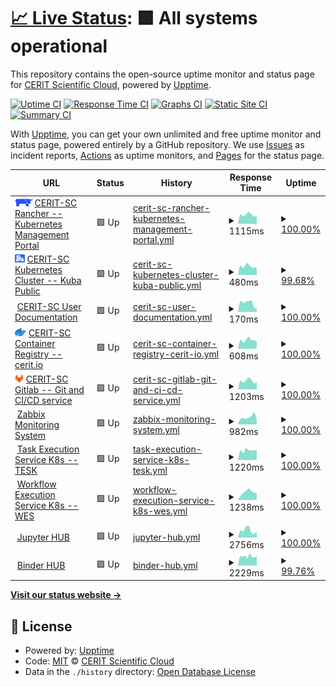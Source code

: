 # [📈 Live Status](https://CERIT-SC.github.io/uptime): <!--live status--> **🟩 All systems operational**

This repository contains the open-source uptime monitor and status page for [CERIT Scientific Cloud](http://www.cerit-sc.cz/en/), powered by [Upptime](https://github.com/upptime/upptime).

[![Uptime CI](https://github.com/CERIT-SC/uptime/workflows/Uptime%20CI/badge.svg)](https://github.com/CERIT-SC/uptime/actions?query=workflow%3A%22Uptime+CI%22)
[![Response Time CI](https://github.com/CERIT-SC/uptime/workflows/Response%20Time%20CI/badge.svg)](https://github.com/CERIT-SC/uptime/actions?query=workflow%3A%22Response+Time+CI%22)
[![Graphs CI](https://github.com/CERIT-SC/uptime/workflows/Graphs%20CI/badge.svg)](https://github.com/CERIT-SC/uptime/actions?query=workflow%3A%22Graphs+CI%22)
[![Static Site CI](https://github.com/CERIT-SC/uptime/workflows/Static%20Site%20CI/badge.svg)](https://github.com/CERIT-SC/uptime/actions?query=workflow%3A%22Static+Site+CI%22)
[![Summary CI](https://github.com/CERIT-SC/uptime/workflows/Summary%20CI/badge.svg)](https://github.com/CERIT-SC/uptime/actions?query=workflow%3A%22Summary+CI%22)

With [Upptime](https://upptime.js.org), you can get your own unlimited and free uptime monitor and status page, powered entirely by a GitHub repository. We use [Issues](https://github.com/CERIT-SC/uptime/issues) as incident reports, [Actions](https://github.com/CERIT-SC/uptime/actions) as uptime monitors, and [Pages](https://CERIT-SC.github.io/uptime) for the status page.

<!--start: status pages-->
<!-- This summary is generated by Upptime (https://github.com/upptime/upptime) -->
<!-- Do not edit this manually, your changes will be overwritten -->
<!-- prettier-ignore -->
| URL | Status | History | Response Time | Uptime |
| --- | ------ | ------- | ------------- | ------ |
| <img alt="" src="https://raw.githubusercontent.com/CERIT-SC/uptime/master/icon/rancher.svg" height="13"> [CERIT-SC Rancher -- Kubernetes Management Portal](https://rancher.cloud.e-infra.cz) | 🟩 Up | [cerit-sc-rancher-kubernetes-management-portal.yml](https://github.com/CERIT-SC/uptime/commits/HEAD/history/cerit-sc-rancher-kubernetes-management-portal.yml) | <details><summary><img alt="Response time graph" src="./graphs/cerit-sc-rancher-kubernetes-management-portal/response-time-week.png" height="20"> 1115ms</summary><br><a href="https://status.cerit.io/history/cerit-sc-rancher-kubernetes-management-portal"><img alt="Response time 1206" src="https://img.shields.io/endpoint?url=https%3A%2F%2Fraw.githubusercontent.com%2FCERIT-SC%2Fuptime%2FHEAD%2Fapi%2Fcerit-sc-rancher-kubernetes-management-portal%2Fresponse-time.json"></a><br><a href="https://status.cerit.io/history/cerit-sc-rancher-kubernetes-management-portal"><img alt="24-hour response time 921" src="https://img.shields.io/endpoint?url=https%3A%2F%2Fraw.githubusercontent.com%2FCERIT-SC%2Fuptime%2FHEAD%2Fapi%2Fcerit-sc-rancher-kubernetes-management-portal%2Fresponse-time-day.json"></a><br><a href="https://status.cerit.io/history/cerit-sc-rancher-kubernetes-management-portal"><img alt="7-day response time 1115" src="https://img.shields.io/endpoint?url=https%3A%2F%2Fraw.githubusercontent.com%2FCERIT-SC%2Fuptime%2FHEAD%2Fapi%2Fcerit-sc-rancher-kubernetes-management-portal%2Fresponse-time-week.json"></a><br><a href="https://status.cerit.io/history/cerit-sc-rancher-kubernetes-management-portal"><img alt="30-day response time 1131" src="https://img.shields.io/endpoint?url=https%3A%2F%2Fraw.githubusercontent.com%2FCERIT-SC%2Fuptime%2FHEAD%2Fapi%2Fcerit-sc-rancher-kubernetes-management-portal%2Fresponse-time-month.json"></a><br><a href="https://status.cerit.io/history/cerit-sc-rancher-kubernetes-management-portal"><img alt="1-year response time 1206" src="https://img.shields.io/endpoint?url=https%3A%2F%2Fraw.githubusercontent.com%2FCERIT-SC%2Fuptime%2FHEAD%2Fapi%2Fcerit-sc-rancher-kubernetes-management-portal%2Fresponse-time-year.json"></a></details> | <details><summary><a href="https://status.cerit.io/history/cerit-sc-rancher-kubernetes-management-portal">100.00%</a></summary><a href="https://status.cerit.io/history/cerit-sc-rancher-kubernetes-management-portal"><img alt="All-time uptime 99.79%" src="https://img.shields.io/endpoint?url=https%3A%2F%2Fraw.githubusercontent.com%2FCERIT-SC%2Fuptime%2FHEAD%2Fapi%2Fcerit-sc-rancher-kubernetes-management-portal%2Fuptime.json"></a><br><a href="https://status.cerit.io/history/cerit-sc-rancher-kubernetes-management-portal"><img alt="24-hour uptime 100.00%" src="https://img.shields.io/endpoint?url=https%3A%2F%2Fraw.githubusercontent.com%2FCERIT-SC%2Fuptime%2FHEAD%2Fapi%2Fcerit-sc-rancher-kubernetes-management-portal%2Fuptime-day.json"></a><br><a href="https://status.cerit.io/history/cerit-sc-rancher-kubernetes-management-portal"><img alt="7-day uptime 100.00%" src="https://img.shields.io/endpoint?url=https%3A%2F%2Fraw.githubusercontent.com%2FCERIT-SC%2Fuptime%2FHEAD%2Fapi%2Fcerit-sc-rancher-kubernetes-management-portal%2Fuptime-week.json"></a><br><a href="https://status.cerit.io/history/cerit-sc-rancher-kubernetes-management-portal"><img alt="30-day uptime 100.00%" src="https://img.shields.io/endpoint?url=https%3A%2F%2Fraw.githubusercontent.com%2FCERIT-SC%2Fuptime%2FHEAD%2Fapi%2Fcerit-sc-rancher-kubernetes-management-portal%2Fuptime-month.json"></a><br><a href="https://status.cerit.io/history/cerit-sc-rancher-kubernetes-management-portal"><img alt="1-year uptime 99.79%" src="https://img.shields.io/endpoint?url=https%3A%2F%2Fraw.githubusercontent.com%2FCERIT-SC%2Fuptime%2FHEAD%2Fapi%2Fcerit-sc-rancher-kubernetes-management-portal%2Fuptime-year.json"></a></details>
| <img alt="" src="https://raw.githubusercontent.com/CERIT-SC/uptime/master/icon/rke2.svg" height="13"> [CERIT-SC Kubernetes Cluster -- Kuba Public](http://kuba-pub.cerit-sc.cz) | 🟩 Up | [cerit-sc-kubernetes-cluster-kuba-public.yml](https://github.com/CERIT-SC/uptime/commits/HEAD/history/cerit-sc-kubernetes-cluster-kuba-public.yml) | <details><summary><img alt="Response time graph" src="./graphs/cerit-sc-kubernetes-cluster-kuba-public/response-time-week.png" height="20"> 480ms</summary><br><a href="https://status.cerit.io/history/cerit-sc-kubernetes-cluster-kuba-public"><img alt="Response time 540" src="https://img.shields.io/endpoint?url=https%3A%2F%2Fraw.githubusercontent.com%2FCERIT-SC%2Fuptime%2FHEAD%2Fapi%2Fcerit-sc-kubernetes-cluster-kuba-public%2Fresponse-time.json"></a><br><a href="https://status.cerit.io/history/cerit-sc-kubernetes-cluster-kuba-public"><img alt="24-hour response time 405" src="https://img.shields.io/endpoint?url=https%3A%2F%2Fraw.githubusercontent.com%2FCERIT-SC%2Fuptime%2FHEAD%2Fapi%2Fcerit-sc-kubernetes-cluster-kuba-public%2Fresponse-time-day.json"></a><br><a href="https://status.cerit.io/history/cerit-sc-kubernetes-cluster-kuba-public"><img alt="7-day response time 480" src="https://img.shields.io/endpoint?url=https%3A%2F%2Fraw.githubusercontent.com%2FCERIT-SC%2Fuptime%2FHEAD%2Fapi%2Fcerit-sc-kubernetes-cluster-kuba-public%2Fresponse-time-week.json"></a><br><a href="https://status.cerit.io/history/cerit-sc-kubernetes-cluster-kuba-public"><img alt="30-day response time 515" src="https://img.shields.io/endpoint?url=https%3A%2F%2Fraw.githubusercontent.com%2FCERIT-SC%2Fuptime%2FHEAD%2Fapi%2Fcerit-sc-kubernetes-cluster-kuba-public%2Fresponse-time-month.json"></a><br><a href="https://status.cerit.io/history/cerit-sc-kubernetes-cluster-kuba-public"><img alt="1-year response time 540" src="https://img.shields.io/endpoint?url=https%3A%2F%2Fraw.githubusercontent.com%2FCERIT-SC%2Fuptime%2FHEAD%2Fapi%2Fcerit-sc-kubernetes-cluster-kuba-public%2Fresponse-time-year.json"></a></details> | <details><summary><a href="https://status.cerit.io/history/cerit-sc-kubernetes-cluster-kuba-public">99.68%</a></summary><a href="https://status.cerit.io/history/cerit-sc-kubernetes-cluster-kuba-public"><img alt="All-time uptime 99.88%" src="https://img.shields.io/endpoint?url=https%3A%2F%2Fraw.githubusercontent.com%2FCERIT-SC%2Fuptime%2FHEAD%2Fapi%2Fcerit-sc-kubernetes-cluster-kuba-public%2Fuptime.json"></a><br><a href="https://status.cerit.io/history/cerit-sc-kubernetes-cluster-kuba-public"><img alt="24-hour uptime 97.73%" src="https://img.shields.io/endpoint?url=https%3A%2F%2Fraw.githubusercontent.com%2FCERIT-SC%2Fuptime%2FHEAD%2Fapi%2Fcerit-sc-kubernetes-cluster-kuba-public%2Fuptime-day.json"></a><br><a href="https://status.cerit.io/history/cerit-sc-kubernetes-cluster-kuba-public"><img alt="7-day uptime 99.68%" src="https://img.shields.io/endpoint?url=https%3A%2F%2Fraw.githubusercontent.com%2FCERIT-SC%2Fuptime%2FHEAD%2Fapi%2Fcerit-sc-kubernetes-cluster-kuba-public%2Fuptime-week.json"></a><br><a href="https://status.cerit.io/history/cerit-sc-kubernetes-cluster-kuba-public"><img alt="30-day uptime 99.93%" src="https://img.shields.io/endpoint?url=https%3A%2F%2Fraw.githubusercontent.com%2FCERIT-SC%2Fuptime%2FHEAD%2Fapi%2Fcerit-sc-kubernetes-cluster-kuba-public%2Fuptime-month.json"></a><br><a href="https://status.cerit.io/history/cerit-sc-kubernetes-cluster-kuba-public"><img alt="1-year uptime 99.88%" src="https://img.shields.io/endpoint?url=https%3A%2F%2Fraw.githubusercontent.com%2FCERIT-SC%2Fuptime%2FHEAD%2Fapi%2Fcerit-sc-kubernetes-cluster-kuba-public%2Fuptime-year.json"></a></details>
| <img alt="" src="https://icons.duckduckgo.com/ip3/docs.cerit.io.ico" height="13"> [CERIT-SC User Documentation](https://docs.cerit.io) | 🟩 Up | [cerit-sc-user-documentation.yml](https://github.com/CERIT-SC/uptime/commits/HEAD/history/cerit-sc-user-documentation.yml) | <details><summary><img alt="Response time graph" src="./graphs/cerit-sc-user-documentation/response-time-week.png" height="20"> 170ms</summary><br><a href="https://status.cerit.io/history/cerit-sc-user-documentation"><img alt="Response time 209" src="https://img.shields.io/endpoint?url=https%3A%2F%2Fraw.githubusercontent.com%2FCERIT-SC%2Fuptime%2FHEAD%2Fapi%2Fcerit-sc-user-documentation%2Fresponse-time.json"></a><br><a href="https://status.cerit.io/history/cerit-sc-user-documentation"><img alt="24-hour response time 64" src="https://img.shields.io/endpoint?url=https%3A%2F%2Fraw.githubusercontent.com%2FCERIT-SC%2Fuptime%2FHEAD%2Fapi%2Fcerit-sc-user-documentation%2Fresponse-time-day.json"></a><br><a href="https://status.cerit.io/history/cerit-sc-user-documentation"><img alt="7-day response time 170" src="https://img.shields.io/endpoint?url=https%3A%2F%2Fraw.githubusercontent.com%2FCERIT-SC%2Fuptime%2FHEAD%2Fapi%2Fcerit-sc-user-documentation%2Fresponse-time-week.json"></a><br><a href="https://status.cerit.io/history/cerit-sc-user-documentation"><img alt="30-day response time 188" src="https://img.shields.io/endpoint?url=https%3A%2F%2Fraw.githubusercontent.com%2FCERIT-SC%2Fuptime%2FHEAD%2Fapi%2Fcerit-sc-user-documentation%2Fresponse-time-month.json"></a><br><a href="https://status.cerit.io/history/cerit-sc-user-documentation"><img alt="1-year response time 209" src="https://img.shields.io/endpoint?url=https%3A%2F%2Fraw.githubusercontent.com%2FCERIT-SC%2Fuptime%2FHEAD%2Fapi%2Fcerit-sc-user-documentation%2Fresponse-time-year.json"></a></details> | <details><summary><a href="https://status.cerit.io/history/cerit-sc-user-documentation">100.00%</a></summary><a href="https://status.cerit.io/history/cerit-sc-user-documentation"><img alt="All-time uptime 99.63%" src="https://img.shields.io/endpoint?url=https%3A%2F%2Fraw.githubusercontent.com%2FCERIT-SC%2Fuptime%2FHEAD%2Fapi%2Fcerit-sc-user-documentation%2Fuptime.json"></a><br><a href="https://status.cerit.io/history/cerit-sc-user-documentation"><img alt="24-hour uptime 100.00%" src="https://img.shields.io/endpoint?url=https%3A%2F%2Fraw.githubusercontent.com%2FCERIT-SC%2Fuptime%2FHEAD%2Fapi%2Fcerit-sc-user-documentation%2Fuptime-day.json"></a><br><a href="https://status.cerit.io/history/cerit-sc-user-documentation"><img alt="7-day uptime 100.00%" src="https://img.shields.io/endpoint?url=https%3A%2F%2Fraw.githubusercontent.com%2FCERIT-SC%2Fuptime%2FHEAD%2Fapi%2Fcerit-sc-user-documentation%2Fuptime-week.json"></a><br><a href="https://status.cerit.io/history/cerit-sc-user-documentation"><img alt="30-day uptime 100.00%" src="https://img.shields.io/endpoint?url=https%3A%2F%2Fraw.githubusercontent.com%2FCERIT-SC%2Fuptime%2FHEAD%2Fapi%2Fcerit-sc-user-documentation%2Fuptime-month.json"></a><br><a href="https://status.cerit.io/history/cerit-sc-user-documentation"><img alt="1-year uptime 99.63%" src="https://img.shields.io/endpoint?url=https%3A%2F%2Fraw.githubusercontent.com%2FCERIT-SC%2Fuptime%2FHEAD%2Fapi%2Fcerit-sc-user-documentation%2Fuptime-year.json"></a></details>
| <img alt="" src="https://github.com/CERIT-SC/uptime/raw/master/icon/Moby-logo.png" height="13"> [CERIT-SC Container Registry -- cerit.io](https://cerit.io) | 🟩 Up | [cerit-sc-container-registry-cerit-io.yml](https://github.com/CERIT-SC/uptime/commits/HEAD/history/cerit-sc-container-registry-cerit-io.yml) | <details><summary><img alt="Response time graph" src="./graphs/cerit-sc-container-registry-cerit-io/response-time-week.png" height="20"> 608ms</summary><br><a href="https://status.cerit.io/history/cerit-sc-container-registry-cerit-io"><img alt="Response time 638" src="https://img.shields.io/endpoint?url=https%3A%2F%2Fraw.githubusercontent.com%2FCERIT-SC%2Fuptime%2FHEAD%2Fapi%2Fcerit-sc-container-registry-cerit-io%2Fresponse-time.json"></a><br><a href="https://status.cerit.io/history/cerit-sc-container-registry-cerit-io"><img alt="24-hour response time 513" src="https://img.shields.io/endpoint?url=https%3A%2F%2Fraw.githubusercontent.com%2FCERIT-SC%2Fuptime%2FHEAD%2Fapi%2Fcerit-sc-container-registry-cerit-io%2Fresponse-time-day.json"></a><br><a href="https://status.cerit.io/history/cerit-sc-container-registry-cerit-io"><img alt="7-day response time 608" src="https://img.shields.io/endpoint?url=https%3A%2F%2Fraw.githubusercontent.com%2FCERIT-SC%2Fuptime%2FHEAD%2Fapi%2Fcerit-sc-container-registry-cerit-io%2Fresponse-time-week.json"></a><br><a href="https://status.cerit.io/history/cerit-sc-container-registry-cerit-io"><img alt="30-day response time 618" src="https://img.shields.io/endpoint?url=https%3A%2F%2Fraw.githubusercontent.com%2FCERIT-SC%2Fuptime%2FHEAD%2Fapi%2Fcerit-sc-container-registry-cerit-io%2Fresponse-time-month.json"></a><br><a href="https://status.cerit.io/history/cerit-sc-container-registry-cerit-io"><img alt="1-year response time 638" src="https://img.shields.io/endpoint?url=https%3A%2F%2Fraw.githubusercontent.com%2FCERIT-SC%2Fuptime%2FHEAD%2Fapi%2Fcerit-sc-container-registry-cerit-io%2Fresponse-time-year.json"></a></details> | <details><summary><a href="https://status.cerit.io/history/cerit-sc-container-registry-cerit-io">100.00%</a></summary><a href="https://status.cerit.io/history/cerit-sc-container-registry-cerit-io"><img alt="All-time uptime 99.72%" src="https://img.shields.io/endpoint?url=https%3A%2F%2Fraw.githubusercontent.com%2FCERIT-SC%2Fuptime%2FHEAD%2Fapi%2Fcerit-sc-container-registry-cerit-io%2Fuptime.json"></a><br><a href="https://status.cerit.io/history/cerit-sc-container-registry-cerit-io"><img alt="24-hour uptime 100.00%" src="https://img.shields.io/endpoint?url=https%3A%2F%2Fraw.githubusercontent.com%2FCERIT-SC%2Fuptime%2FHEAD%2Fapi%2Fcerit-sc-container-registry-cerit-io%2Fuptime-day.json"></a><br><a href="https://status.cerit.io/history/cerit-sc-container-registry-cerit-io"><img alt="7-day uptime 100.00%" src="https://img.shields.io/endpoint?url=https%3A%2F%2Fraw.githubusercontent.com%2FCERIT-SC%2Fuptime%2FHEAD%2Fapi%2Fcerit-sc-container-registry-cerit-io%2Fuptime-week.json"></a><br><a href="https://status.cerit.io/history/cerit-sc-container-registry-cerit-io"><img alt="30-day uptime 100.00%" src="https://img.shields.io/endpoint?url=https%3A%2F%2Fraw.githubusercontent.com%2FCERIT-SC%2Fuptime%2FHEAD%2Fapi%2Fcerit-sc-container-registry-cerit-io%2Fuptime-month.json"></a><br><a href="https://status.cerit.io/history/cerit-sc-container-registry-cerit-io"><img alt="1-year uptime 99.72%" src="https://img.shields.io/endpoint?url=https%3A%2F%2Fraw.githubusercontent.com%2FCERIT-SC%2Fuptime%2FHEAD%2Fapi%2Fcerit-sc-container-registry-cerit-io%2Fuptime-year.json"></a></details>
| <img alt="" src="https://raw.githubusercontent.com/CERIT-SC/uptime/master/icon/gitlab.svg" height="13"> [CERIT-SC Gitlab -- Git and CI/CD service](https://gitlab.ics.muni.cz) | 🟩 Up | [cerit-sc-gitlab-git-and-ci-cd-service.yml](https://github.com/CERIT-SC/uptime/commits/HEAD/history/cerit-sc-gitlab-git-and-ci-cd-service.yml) | <details><summary><img alt="Response time graph" src="./graphs/cerit-sc-gitlab-git-and-ci-cd-service/response-time-week.png" height="20"> 1203ms</summary><br><a href="https://status.cerit.io/history/cerit-sc-gitlab-git-and-ci-cd-service"><img alt="Response time 1245" src="https://img.shields.io/endpoint?url=https%3A%2F%2Fraw.githubusercontent.com%2FCERIT-SC%2Fuptime%2FHEAD%2Fapi%2Fcerit-sc-gitlab-git-and-ci-cd-service%2Fresponse-time.json"></a><br><a href="https://status.cerit.io/history/cerit-sc-gitlab-git-and-ci-cd-service"><img alt="24-hour response time 1073" src="https://img.shields.io/endpoint?url=https%3A%2F%2Fraw.githubusercontent.com%2FCERIT-SC%2Fuptime%2FHEAD%2Fapi%2Fcerit-sc-gitlab-git-and-ci-cd-service%2Fresponse-time-day.json"></a><br><a href="https://status.cerit.io/history/cerit-sc-gitlab-git-and-ci-cd-service"><img alt="7-day response time 1203" src="https://img.shields.io/endpoint?url=https%3A%2F%2Fraw.githubusercontent.com%2FCERIT-SC%2Fuptime%2FHEAD%2Fapi%2Fcerit-sc-gitlab-git-and-ci-cd-service%2Fresponse-time-week.json"></a><br><a href="https://status.cerit.io/history/cerit-sc-gitlab-git-and-ci-cd-service"><img alt="30-day response time 1180" src="https://img.shields.io/endpoint?url=https%3A%2F%2Fraw.githubusercontent.com%2FCERIT-SC%2Fuptime%2FHEAD%2Fapi%2Fcerit-sc-gitlab-git-and-ci-cd-service%2Fresponse-time-month.json"></a><br><a href="https://status.cerit.io/history/cerit-sc-gitlab-git-and-ci-cd-service"><img alt="1-year response time 1245" src="https://img.shields.io/endpoint?url=https%3A%2F%2Fraw.githubusercontent.com%2FCERIT-SC%2Fuptime%2FHEAD%2Fapi%2Fcerit-sc-gitlab-git-and-ci-cd-service%2Fresponse-time-year.json"></a></details> | <details><summary><a href="https://status.cerit.io/history/cerit-sc-gitlab-git-and-ci-cd-service">100.00%</a></summary><a href="https://status.cerit.io/history/cerit-sc-gitlab-git-and-ci-cd-service"><img alt="All-time uptime 99.82%" src="https://img.shields.io/endpoint?url=https%3A%2F%2Fraw.githubusercontent.com%2FCERIT-SC%2Fuptime%2FHEAD%2Fapi%2Fcerit-sc-gitlab-git-and-ci-cd-service%2Fuptime.json"></a><br><a href="https://status.cerit.io/history/cerit-sc-gitlab-git-and-ci-cd-service"><img alt="24-hour uptime 100.00%" src="https://img.shields.io/endpoint?url=https%3A%2F%2Fraw.githubusercontent.com%2FCERIT-SC%2Fuptime%2FHEAD%2Fapi%2Fcerit-sc-gitlab-git-and-ci-cd-service%2Fuptime-day.json"></a><br><a href="https://status.cerit.io/history/cerit-sc-gitlab-git-and-ci-cd-service"><img alt="7-day uptime 100.00%" src="https://img.shields.io/endpoint?url=https%3A%2F%2Fraw.githubusercontent.com%2FCERIT-SC%2Fuptime%2FHEAD%2Fapi%2Fcerit-sc-gitlab-git-and-ci-cd-service%2Fuptime-week.json"></a><br><a href="https://status.cerit.io/history/cerit-sc-gitlab-git-and-ci-cd-service"><img alt="30-day uptime 100.00%" src="https://img.shields.io/endpoint?url=https%3A%2F%2Fraw.githubusercontent.com%2FCERIT-SC%2Fuptime%2FHEAD%2Fapi%2Fcerit-sc-gitlab-git-and-ci-cd-service%2Fuptime-month.json"></a><br><a href="https://status.cerit.io/history/cerit-sc-gitlab-git-and-ci-cd-service"><img alt="1-year uptime 99.82%" src="https://img.shields.io/endpoint?url=https%3A%2F%2Fraw.githubusercontent.com%2FCERIT-SC%2Fuptime%2FHEAD%2Fapi%2Fcerit-sc-gitlab-git-and-ci-cd-service%2Fuptime-year.json"></a></details>
| <img alt="" src="https://assets.zabbix.com/img/favicon.ico" height="13"> [Zabbix Monitoring System](https://zabbix.cerit-sc.cz/) | 🟩 Up | [zabbix-monitoring-system.yml](https://github.com/CERIT-SC/uptime/commits/HEAD/history/zabbix-monitoring-system.yml) | <details><summary><img alt="Response time graph" src="./graphs/zabbix-monitoring-system/response-time-week.png" height="20"> 982ms</summary><br><a href="https://status.cerit.io/history/zabbix-monitoring-system"><img alt="Response time 968" src="https://img.shields.io/endpoint?url=https%3A%2F%2Fraw.githubusercontent.com%2FCERIT-SC%2Fuptime%2FHEAD%2Fapi%2Fzabbix-monitoring-system%2Fresponse-time.json"></a><br><a href="https://status.cerit.io/history/zabbix-monitoring-system"><img alt="24-hour response time 622" src="https://img.shields.io/endpoint?url=https%3A%2F%2Fraw.githubusercontent.com%2FCERIT-SC%2Fuptime%2FHEAD%2Fapi%2Fzabbix-monitoring-system%2Fresponse-time-day.json"></a><br><a href="https://status.cerit.io/history/zabbix-monitoring-system"><img alt="7-day response time 982" src="https://img.shields.io/endpoint?url=https%3A%2F%2Fraw.githubusercontent.com%2FCERIT-SC%2Fuptime%2FHEAD%2Fapi%2Fzabbix-monitoring-system%2Fresponse-time-week.json"></a><br><a href="https://status.cerit.io/history/zabbix-monitoring-system"><img alt="30-day response time 826" src="https://img.shields.io/endpoint?url=https%3A%2F%2Fraw.githubusercontent.com%2FCERIT-SC%2Fuptime%2FHEAD%2Fapi%2Fzabbix-monitoring-system%2Fresponse-time-month.json"></a><br><a href="https://status.cerit.io/history/zabbix-monitoring-system"><img alt="1-year response time 968" src="https://img.shields.io/endpoint?url=https%3A%2F%2Fraw.githubusercontent.com%2FCERIT-SC%2Fuptime%2FHEAD%2Fapi%2Fzabbix-monitoring-system%2Fresponse-time-year.json"></a></details> | <details><summary><a href="https://status.cerit.io/history/zabbix-monitoring-system">100.00%</a></summary><a href="https://status.cerit.io/history/zabbix-monitoring-system"><img alt="All-time uptime 99.82%" src="https://img.shields.io/endpoint?url=https%3A%2F%2Fraw.githubusercontent.com%2FCERIT-SC%2Fuptime%2FHEAD%2Fapi%2Fzabbix-monitoring-system%2Fuptime.json"></a><br><a href="https://status.cerit.io/history/zabbix-monitoring-system"><img alt="24-hour uptime 100.00%" src="https://img.shields.io/endpoint?url=https%3A%2F%2Fraw.githubusercontent.com%2FCERIT-SC%2Fuptime%2FHEAD%2Fapi%2Fzabbix-monitoring-system%2Fuptime-day.json"></a><br><a href="https://status.cerit.io/history/zabbix-monitoring-system"><img alt="7-day uptime 100.00%" src="https://img.shields.io/endpoint?url=https%3A%2F%2Fraw.githubusercontent.com%2FCERIT-SC%2Fuptime%2FHEAD%2Fapi%2Fzabbix-monitoring-system%2Fuptime-week.json"></a><br><a href="https://status.cerit.io/history/zabbix-monitoring-system"><img alt="30-day uptime 100.00%" src="https://img.shields.io/endpoint?url=https%3A%2F%2Fraw.githubusercontent.com%2FCERIT-SC%2Fuptime%2FHEAD%2Fapi%2Fzabbix-monitoring-system%2Fuptime-month.json"></a><br><a href="https://status.cerit.io/history/zabbix-monitoring-system"><img alt="1-year uptime 99.82%" src="https://img.shields.io/endpoint?url=https%3A%2F%2Fraw.githubusercontent.com%2FCERIT-SC%2Fuptime%2FHEAD%2Fapi%2Fzabbix-monitoring-system%2Fuptime-year.json"></a></details>
| <img alt="" src="https://raw.githubusercontent.com/elixir-cloud-aai/TESK/master/documentation/img/TESKlogowfont.png" height="13"> [Task Execution Service K8s -- TESK](https://tesk-prod.cloud.e-infra.cz/swagger-ui.html) | 🟩 Up | [task-execution-service-k8s-tesk.yml](https://github.com/CERIT-SC/uptime/commits/HEAD/history/task-execution-service-k8s-tesk.yml) | <details><summary><img alt="Response time graph" src="./graphs/task-execution-service-k8s-tesk/response-time-week.png" height="20"> 1220ms</summary><br><a href="https://status.cerit.io/history/task-execution-service-k8s-tesk"><img alt="Response time 1357" src="https://img.shields.io/endpoint?url=https%3A%2F%2Fraw.githubusercontent.com%2FCERIT-SC%2Fuptime%2FHEAD%2Fapi%2Ftask-execution-service-k8s-tesk%2Fresponse-time.json"></a><br><a href="https://status.cerit.io/history/task-execution-service-k8s-tesk"><img alt="24-hour response time 1222" src="https://img.shields.io/endpoint?url=https%3A%2F%2Fraw.githubusercontent.com%2FCERIT-SC%2Fuptime%2FHEAD%2Fapi%2Ftask-execution-service-k8s-tesk%2Fresponse-time-day.json"></a><br><a href="https://status.cerit.io/history/task-execution-service-k8s-tesk"><img alt="7-day response time 1220" src="https://img.shields.io/endpoint?url=https%3A%2F%2Fraw.githubusercontent.com%2FCERIT-SC%2Fuptime%2FHEAD%2Fapi%2Ftask-execution-service-k8s-tesk%2Fresponse-time-week.json"></a><br><a href="https://status.cerit.io/history/task-execution-service-k8s-tesk"><img alt="30-day response time 1297" src="https://img.shields.io/endpoint?url=https%3A%2F%2Fraw.githubusercontent.com%2FCERIT-SC%2Fuptime%2FHEAD%2Fapi%2Ftask-execution-service-k8s-tesk%2Fresponse-time-month.json"></a><br><a href="https://status.cerit.io/history/task-execution-service-k8s-tesk"><img alt="1-year response time 1357" src="https://img.shields.io/endpoint?url=https%3A%2F%2Fraw.githubusercontent.com%2FCERIT-SC%2Fuptime%2FHEAD%2Fapi%2Ftask-execution-service-k8s-tesk%2Fresponse-time-year.json"></a></details> | <details><summary><a href="https://status.cerit.io/history/task-execution-service-k8s-tesk">100.00%</a></summary><a href="https://status.cerit.io/history/task-execution-service-k8s-tesk"><img alt="All-time uptime 99.44%" src="https://img.shields.io/endpoint?url=https%3A%2F%2Fraw.githubusercontent.com%2FCERIT-SC%2Fuptime%2FHEAD%2Fapi%2Ftask-execution-service-k8s-tesk%2Fuptime.json"></a><br><a href="https://status.cerit.io/history/task-execution-service-k8s-tesk"><img alt="24-hour uptime 100.00%" src="https://img.shields.io/endpoint?url=https%3A%2F%2Fraw.githubusercontent.com%2FCERIT-SC%2Fuptime%2FHEAD%2Fapi%2Ftask-execution-service-k8s-tesk%2Fuptime-day.json"></a><br><a href="https://status.cerit.io/history/task-execution-service-k8s-tesk"><img alt="7-day uptime 100.00%" src="https://img.shields.io/endpoint?url=https%3A%2F%2Fraw.githubusercontent.com%2FCERIT-SC%2Fuptime%2FHEAD%2Fapi%2Ftask-execution-service-k8s-tesk%2Fuptime-week.json"></a><br><a href="https://status.cerit.io/history/task-execution-service-k8s-tesk"><img alt="30-day uptime 100.00%" src="https://img.shields.io/endpoint?url=https%3A%2F%2Fraw.githubusercontent.com%2FCERIT-SC%2Fuptime%2FHEAD%2Fapi%2Ftask-execution-service-k8s-tesk%2Fuptime-month.json"></a><br><a href="https://status.cerit.io/history/task-execution-service-k8s-tesk"><img alt="1-year uptime 99.44%" src="https://img.shields.io/endpoint?url=https%3A%2F%2Fraw.githubusercontent.com%2FCERIT-SC%2Fuptime%2FHEAD%2Fapi%2Ftask-execution-service-k8s-tesk%2Fuptime-year.json"></a></details>
| <img alt="" src="https://icons.duckduckgo.com/ip3/wes-prod.cloud.e-infra.cz.ico" height="13"> [Workflow Execution Service K8s -- WES](https://wes-prod.cloud.e-infra.cz/ga4gh/wes/v1/ui/) | 🟩 Up | [workflow-execution-service-k8s-wes.yml](https://github.com/CERIT-SC/uptime/commits/HEAD/history/workflow-execution-service-k8s-wes.yml) | <details><summary><img alt="Response time graph" src="./graphs/workflow-execution-service-k8s-wes/response-time-week.png" height="20"> 1238ms</summary><br><a href="https://status.cerit.io/history/workflow-execution-service-k8s-wes"><img alt="Response time 1231" src="https://img.shields.io/endpoint?url=https%3A%2F%2Fraw.githubusercontent.com%2FCERIT-SC%2Fuptime%2FHEAD%2Fapi%2Fworkflow-execution-service-k8s-wes%2Fresponse-time.json"></a><br><a href="https://status.cerit.io/history/workflow-execution-service-k8s-wes"><img alt="24-hour response time 1109" src="https://img.shields.io/endpoint?url=https%3A%2F%2Fraw.githubusercontent.com%2FCERIT-SC%2Fuptime%2FHEAD%2Fapi%2Fworkflow-execution-service-k8s-wes%2Fresponse-time-day.json"></a><br><a href="https://status.cerit.io/history/workflow-execution-service-k8s-wes"><img alt="7-day response time 1238" src="https://img.shields.io/endpoint?url=https%3A%2F%2Fraw.githubusercontent.com%2FCERIT-SC%2Fuptime%2FHEAD%2Fapi%2Fworkflow-execution-service-k8s-wes%2Fresponse-time-week.json"></a><br><a href="https://status.cerit.io/history/workflow-execution-service-k8s-wes"><img alt="30-day response time 1173" src="https://img.shields.io/endpoint?url=https%3A%2F%2Fraw.githubusercontent.com%2FCERIT-SC%2Fuptime%2FHEAD%2Fapi%2Fworkflow-execution-service-k8s-wes%2Fresponse-time-month.json"></a><br><a href="https://status.cerit.io/history/workflow-execution-service-k8s-wes"><img alt="1-year response time 1231" src="https://img.shields.io/endpoint?url=https%3A%2F%2Fraw.githubusercontent.com%2FCERIT-SC%2Fuptime%2FHEAD%2Fapi%2Fworkflow-execution-service-k8s-wes%2Fresponse-time-year.json"></a></details> | <details><summary><a href="https://status.cerit.io/history/workflow-execution-service-k8s-wes">100.00%</a></summary><a href="https://status.cerit.io/history/workflow-execution-service-k8s-wes"><img alt="All-time uptime 98.99%" src="https://img.shields.io/endpoint?url=https%3A%2F%2Fraw.githubusercontent.com%2FCERIT-SC%2Fuptime%2FHEAD%2Fapi%2Fworkflow-execution-service-k8s-wes%2Fuptime.json"></a><br><a href="https://status.cerit.io/history/workflow-execution-service-k8s-wes"><img alt="24-hour uptime 100.00%" src="https://img.shields.io/endpoint?url=https%3A%2F%2Fraw.githubusercontent.com%2FCERIT-SC%2Fuptime%2FHEAD%2Fapi%2Fworkflow-execution-service-k8s-wes%2Fuptime-day.json"></a><br><a href="https://status.cerit.io/history/workflow-execution-service-k8s-wes"><img alt="7-day uptime 100.00%" src="https://img.shields.io/endpoint?url=https%3A%2F%2Fraw.githubusercontent.com%2FCERIT-SC%2Fuptime%2FHEAD%2Fapi%2Fworkflow-execution-service-k8s-wes%2Fuptime-week.json"></a><br><a href="https://status.cerit.io/history/workflow-execution-service-k8s-wes"><img alt="30-day uptime 100.00%" src="https://img.shields.io/endpoint?url=https%3A%2F%2Fraw.githubusercontent.com%2FCERIT-SC%2Fuptime%2FHEAD%2Fapi%2Fworkflow-execution-service-k8s-wes%2Fuptime-month.json"></a><br><a href="https://status.cerit.io/history/workflow-execution-service-k8s-wes"><img alt="1-year uptime 98.99%" src="https://img.shields.io/endpoint?url=https%3A%2F%2Fraw.githubusercontent.com%2FCERIT-SC%2Fuptime%2FHEAD%2Fapi%2Fworkflow-execution-service-k8s-wes%2Fuptime-year.json"></a></details>
| <img alt="" src="https://hub.cloud.e-infra.cz/hub/logo" height="13"> [Jupyter HUB](https://hub.cloud.e-infra.cz/) | 🟩 Up | [jupyter-hub.yml](https://github.com/CERIT-SC/uptime/commits/HEAD/history/jupyter-hub.yml) | <details><summary><img alt="Response time graph" src="./graphs/jupyter-hub/response-time-week.png" height="20"> 2756ms</summary><br><a href="https://status.cerit.io/history/jupyter-hub"><img alt="Response time 1523" src="https://img.shields.io/endpoint?url=https%3A%2F%2Fraw.githubusercontent.com%2FCERIT-SC%2Fuptime%2FHEAD%2Fapi%2Fjupyter-hub%2Fresponse-time.json"></a><br><a href="https://status.cerit.io/history/jupyter-hub"><img alt="24-hour response time 2355" src="https://img.shields.io/endpoint?url=https%3A%2F%2Fraw.githubusercontent.com%2FCERIT-SC%2Fuptime%2FHEAD%2Fapi%2Fjupyter-hub%2Fresponse-time-day.json"></a><br><a href="https://status.cerit.io/history/jupyter-hub"><img alt="7-day response time 2756" src="https://img.shields.io/endpoint?url=https%3A%2F%2Fraw.githubusercontent.com%2FCERIT-SC%2Fuptime%2FHEAD%2Fapi%2Fjupyter-hub%2Fresponse-time-week.json"></a><br><a href="https://status.cerit.io/history/jupyter-hub"><img alt="30-day response time 1897" src="https://img.shields.io/endpoint?url=https%3A%2F%2Fraw.githubusercontent.com%2FCERIT-SC%2Fuptime%2FHEAD%2Fapi%2Fjupyter-hub%2Fresponse-time-month.json"></a><br><a href="https://status.cerit.io/history/jupyter-hub"><img alt="1-year response time 1523" src="https://img.shields.io/endpoint?url=https%3A%2F%2Fraw.githubusercontent.com%2FCERIT-SC%2Fuptime%2FHEAD%2Fapi%2Fjupyter-hub%2Fresponse-time-year.json"></a></details> | <details><summary><a href="https://status.cerit.io/history/jupyter-hub">100.00%</a></summary><a href="https://status.cerit.io/history/jupyter-hub"><img alt="All-time uptime 99.79%" src="https://img.shields.io/endpoint?url=https%3A%2F%2Fraw.githubusercontent.com%2FCERIT-SC%2Fuptime%2FHEAD%2Fapi%2Fjupyter-hub%2Fuptime.json"></a><br><a href="https://status.cerit.io/history/jupyter-hub"><img alt="24-hour uptime 100.00%" src="https://img.shields.io/endpoint?url=https%3A%2F%2Fraw.githubusercontent.com%2FCERIT-SC%2Fuptime%2FHEAD%2Fapi%2Fjupyter-hub%2Fuptime-day.json"></a><br><a href="https://status.cerit.io/history/jupyter-hub"><img alt="7-day uptime 100.00%" src="https://img.shields.io/endpoint?url=https%3A%2F%2Fraw.githubusercontent.com%2FCERIT-SC%2Fuptime%2FHEAD%2Fapi%2Fjupyter-hub%2Fuptime-week.json"></a><br><a href="https://status.cerit.io/history/jupyter-hub"><img alt="30-day uptime 100.00%" src="https://img.shields.io/endpoint?url=https%3A%2F%2Fraw.githubusercontent.com%2FCERIT-SC%2Fuptime%2FHEAD%2Fapi%2Fjupyter-hub%2Fuptime-month.json"></a><br><a href="https://status.cerit.io/history/jupyter-hub"><img alt="1-year uptime 99.79%" src="https://img.shields.io/endpoint?url=https%3A%2F%2Fraw.githubusercontent.com%2FCERIT-SC%2Fuptime%2FHEAD%2Fapi%2Fjupyter-hub%2Fuptime-year.json"></a></details>
| <img alt="" src="https://binderhub.readthedocs.io/en/latest/_static/logo.png" height="13"> [Binder HUB](https://binderhub.cloud.e-infra.cz/) | 🟩 Up | [binder-hub.yml](https://github.com/CERIT-SC/uptime/commits/HEAD/history/binder-hub.yml) | <details><summary><img alt="Response time graph" src="./graphs/binder-hub/response-time-week.png" height="20"> 2229ms</summary><br><a href="https://status.cerit.io/history/binder-hub"><img alt="Response time 2371" src="https://img.shields.io/endpoint?url=https%3A%2F%2Fraw.githubusercontent.com%2FCERIT-SC%2Fuptime%2FHEAD%2Fapi%2Fbinder-hub%2Fresponse-time.json"></a><br><a href="https://status.cerit.io/history/binder-hub"><img alt="24-hour response time 2428" src="https://img.shields.io/endpoint?url=https%3A%2F%2Fraw.githubusercontent.com%2FCERIT-SC%2Fuptime%2FHEAD%2Fapi%2Fbinder-hub%2Fresponse-time-day.json"></a><br><a href="https://status.cerit.io/history/binder-hub"><img alt="7-day response time 2229" src="https://img.shields.io/endpoint?url=https%3A%2F%2Fraw.githubusercontent.com%2FCERIT-SC%2Fuptime%2FHEAD%2Fapi%2Fbinder-hub%2Fresponse-time-week.json"></a><br><a href="https://status.cerit.io/history/binder-hub"><img alt="30-day response time 2297" src="https://img.shields.io/endpoint?url=https%3A%2F%2Fraw.githubusercontent.com%2FCERIT-SC%2Fuptime%2FHEAD%2Fapi%2Fbinder-hub%2Fresponse-time-month.json"></a><br><a href="https://status.cerit.io/history/binder-hub"><img alt="1-year response time 2371" src="https://img.shields.io/endpoint?url=https%3A%2F%2Fraw.githubusercontent.com%2FCERIT-SC%2Fuptime%2FHEAD%2Fapi%2Fbinder-hub%2Fresponse-time-year.json"></a></details> | <details><summary><a href="https://status.cerit.io/history/binder-hub">99.76%</a></summary><a href="https://status.cerit.io/history/binder-hub"><img alt="All-time uptime 99.75%" src="https://img.shields.io/endpoint?url=https%3A%2F%2Fraw.githubusercontent.com%2FCERIT-SC%2Fuptime%2FHEAD%2Fapi%2Fbinder-hub%2Fuptime.json"></a><br><a href="https://status.cerit.io/history/binder-hub"><img alt="24-hour uptime 99.12%" src="https://img.shields.io/endpoint?url=https%3A%2F%2Fraw.githubusercontent.com%2FCERIT-SC%2Fuptime%2FHEAD%2Fapi%2Fbinder-hub%2Fuptime-day.json"></a><br><a href="https://status.cerit.io/history/binder-hub"><img alt="7-day uptime 99.76%" src="https://img.shields.io/endpoint?url=https%3A%2F%2Fraw.githubusercontent.com%2FCERIT-SC%2Fuptime%2FHEAD%2Fapi%2Fbinder-hub%2Fuptime-week.json"></a><br><a href="https://status.cerit.io/history/binder-hub"><img alt="30-day uptime 99.95%" src="https://img.shields.io/endpoint?url=https%3A%2F%2Fraw.githubusercontent.com%2FCERIT-SC%2Fuptime%2FHEAD%2Fapi%2Fbinder-hub%2Fuptime-month.json"></a><br><a href="https://status.cerit.io/history/binder-hub"><img alt="1-year uptime 99.75%" src="https://img.shields.io/endpoint?url=https%3A%2F%2Fraw.githubusercontent.com%2FCERIT-SC%2Fuptime%2FHEAD%2Fapi%2Fbinder-hub%2Fuptime-year.json"></a></details>

<!--end: status pages-->

[**Visit our status website →**](https://CERIT-SC.github.io/uptime)

## 📄 License

- Powered by: [Upptime](https://github.com/upptime/upptime)
- Code: [MIT](./LICENSE) © [CERIT Scientific Cloud](http://www.cerit-sc.cz/en/)
- Data in the `./history` directory: [Open Database License](https://opendatacommons.org/licenses/odbl/1-0/)
